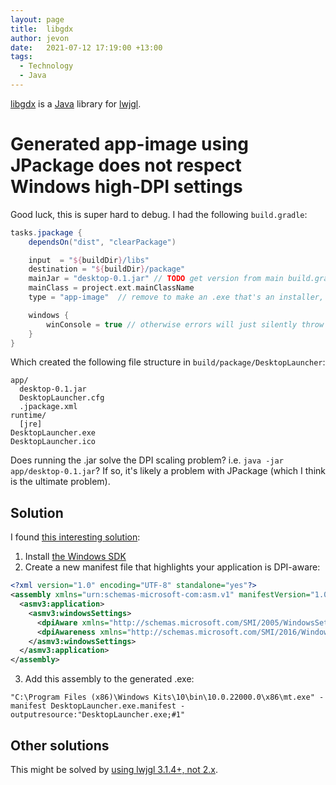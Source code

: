```yaml
---
layout: page
title:  libgdx
author: jevon
date:   2021-07-12 17:19:00 +13:00
tags:
  - Technology
  - Java
---
```


[libgdx](libgdx.md) is a [Java](Java.md) library for [lwjgl](lwjgl.md).

# Generated app-image using JPackage does not respect Windows high-DPI settings

Good luck, this is super hard to debug. I had the following `build.gradle`:

```gradle
tasks.jpackage {
	dependsOn("dist", "clearPackage")

    input  = "${buildDir}/libs"
    destination = "${buildDir}/package"
    mainJar = "desktop-0.1.jar" // TODO get version from main build.gradle
    mainClass = project.ext.mainClassName
    type = "app-image"  // remove to make an .exe that's an installer, there are other types...

    windows {
        winConsole = true // otherwise errors will just silently throw a "Failed to launch JVM" error
    }
}
```

Which created the following file structure in `build/package/DesktopLauncher`:

```
app/
  desktop-0.1.jar
  DesktopLauncher.cfg
  .jpackage.xml
runtime/
  [jre]
DesktopLauncher.exe
DesktopLauncher.ico
```

Does running the .jar solve the DPI scaling problem? i.e. `java -jar app/desktop-0.1.jar`? If so, it's likely a problem with JPackage (which I think is the ultimate problem).

## Solution

I found [this interesting solution](https://stackoverflow.com/a/1424078/39531):

1. Install [the Windows SDK](https://developer.microsoft.com/en-us/windows/downloads/windows-sdk/)
2. Create a new manifest file that highlights your application is DPI-aware:

```xml
<?xml version="1.0" encoding="UTF-8" standalone="yes"?>
<assembly xmlns="urn:schemas-microsoft-com:asm.v1" manifestVersion="1.0" xmlns:asmv3="urn:schemas-microsoft-com:asm.v3">
  <asmv3:application>
    <asmv3:windowsSettings>
      <dpiAware xmlns="http://schemas.microsoft.com/SMI/2005/WindowsSettings">true</dpiAware>
      <dpiAwareness xmlns="http://schemas.microsoft.com/SMI/2016/WindowsSettings">PerMonitorV2</dpiAwareness>
    </asmv3:windowsSettings>
  </asmv3:application>
</assembly>
```

3. Add this assembly to the generated .exe:

```
"C:\Program Files (x86)\Windows Kits\10\bin\10.0.22000.0\x86\mt.exe" -manifest DesktopLauncher.exe.manifest -outputresource:"DesktopLauncher.exe;#1"
```

## Other solutions

This might be solved by [using lwjgl 3.1.4+, not 2.x](https://github.com/LWJGL/lwjgl3/issues/252).
